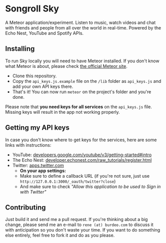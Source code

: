 Songroll Sky
============

A Meteor application/experiment. Listen to music, watch videos and chat with friends and people from all over the world in real-time. Powered by the Echo Nest, YouTube and Spotify APIs.

## Installing

To run Sky locally you will need to have Meteor installed. If you don't know what Meteor is about, please check [the official Meteor site](http://www.meteor.com).

- Clone this repository.
- Copy the ```api_keys.js.example``` file on the ```/lib``` folder as ```api_keys.js``` and add your own API keys there.
- That's it! You can now run ```meteor``` on the project's folder and you're done.

Please note that **you need keys for all services** on the ```api_keys.js``` file. Missing keys will result in the app not working properly.

## Getting my API keys

In case you don't know where to get keys for the services, here are some links with instructions:

- YouTube: [developers.google.com/youtube/v3/getting-started#intro](https://developers.google.com/youtube/v3/getting-started#intro)
- The Echo Nest: [developer.echonest.com/raw_tutorials/register.html](http://developer.echonest.com/raw_tutorials/register.html)
- Twitter: [apps.twitter.com](https://apps.twitter.com)
  * **On your app settings:**
  * Make sure to define a callback URL (if you're not sure, just use ```http://127.0.0.1:3000/_oauth/twitter?close```)
  * And make sure to check *"Allow this application to be used to Sign in with Twitter"*

## Contributing

Just build it and send me a pull request. If you're thinking about a big change, please send me an e-mail to ```rene (at) burdeo.com``` to discuss it with anticipation so you don't waste your time. If you want to do something else entirely, feel free to fork it and do as you please.
